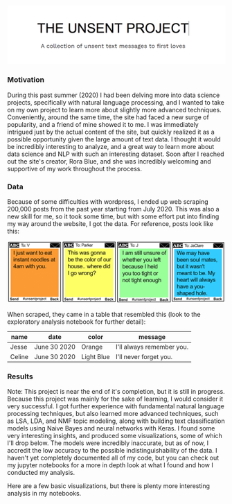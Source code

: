 ![The Unsent Project](TheUnsentProject.png)
### Motivation
During this past summer (2020) I had been delving more into data science projects, specifically with natural language processing, and I wanted to take on my own project to learn more about slightly more advanced techniques. Conveniently, around the same time, the site had faced a new surge of popularity, and a friend of mine showed it to me. I was immediately intrigued just by the actual content of the site, but quickly realized it as a possible opportunity given the large amount of text data. I thought it would be incredibly interesting to analyze, and a great way to learn more about data science and NLP with such an interesting dataset. Soon after I reached out the site's creator, Rora Blue, and she was incredibly welcoming and supportive of my work throughout the process.

### Data
Because of some difficulties with wordpress, I ended up web scraping 200,000 posts from the past year starting from July 2020. This was also a new skill for me, so it took some time, but with some effort put into finding my way around the website, I got the data. For reference, posts look like this:

![Example posts](ExamplePosts.png)

When scraped, they came in a table that resembled this (look to the exploratory analysis notebook for further detail):

| name | date | color | message |
| --- | --- | --- | --- |
| Jesse | June 30 2020 | Orange | I'll always remember you. |
| Celine | June 30 2020 | Light Blue | I'll never forget you. |

### Results
Note: This project is near the end of it's completion, but it is still in progress.
Because this project was mainly for the sake of learning, I would consider it very successful. I got further experience with fundamental natural language processing techniques, but also learned more advanced techniques, such as LSA, LDA, and NMF topic modeling, along with building text classification models using Naive Bayes and neural networks with Keras. I found some very interesting insights, and produced some visualizations, some of which I'll drop below. The models were incredibly inaccurate, but as of now, I accredit the low accuracy to the possible indistinguishability of the data. I haven't yet completely documented all of my code, but you can check out my jupyter notebooks for a more in depth look at what I found and how I conducted my analysis.

Here are a few basic visualizations, but there is plenty more interesting analysis in my notebooks.
